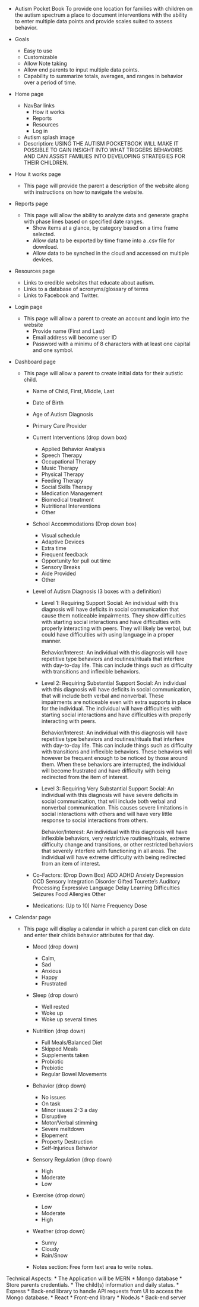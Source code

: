 * Autism Pocket Book
  To provide one location for families with children on the autism spectrum a place to document interventions with the ability to enter multiple data points and provide scales suited to assess behavior.

* Goals
  * Easy to use
  * Customizable
  * Allow Note taking
  * Allow end parents to input multiple data points.
  * Capability to summarize totals, averages, and ranges in behavior over a period of time.

* Home page
    * NavBar links
      * How it works
      * Reports
      * Resources
      * Log in
    * Autism splash image
    * Description:
      USING THE AUTISM POCKETBOOK WILL MAKE IT POSSIBLE TO GAIN INSIGHT INTO WHAT TRIGGERS BEHAVOIRS AND CAN ASSIST FAMILIES INTO DEVELOPING STRATEGIES FOR THEIR CHILDREN.

* How it works page
    * This page will provide the parent a description of the website along with instructions on
      how to navigate the website.

* Reports page
    * This page will allow the ability to analyze data and generate graphs with phase
      lines based on specified date ranges.
        * Show items at a glance, by category based on a time frame selected.
        * Allow data to be exported by time frame into a .csv file for download.
        * Allow data to be synched in the cloud and accessed on multiple devices.

* Resources page
    * Links to credible websites that educate about autism.
    * Links to a database of acronyms/glossary of terms
    * Links to Facebook and Twitter.

* Login page
    * This page will allow a parent to create an account and login into the website
        * Provide name (First and Last)
        * Email address will become user ID
        * Password with a minimu of 8 characters with at least one capital and one symbol.

* Dashboard page
    * This page will allow a parent to create initial data for their autistic child.
        * Name of Child, First, Middle, Last
        * Date of Birth
        * Age of Autism Diagnosis
        * Primary Care Provider
        * Current Interventions (drop down box)
            * Applied Behavior Analysis
            * Speech Therapy
            * Occupational Therapy
            * Music Therapy
            * Physical Therapy
            * Feeding Therapy
            * Social Skills Therapy
            * Medication Management
            * Biomedical treatment
            * Nutritional Interventions
            * Other
        * School Accommodations (Drop down box)
            * Visual schedule
            * Adaptive Devices
            * Extra time
            * Frequent feedback
            * Opportunity for pull out time
            * Sensory Breaks
            * Aide Provided
            * Other
        * Level of Autism Diagnosis (3 boxes with a definition)
            * Level 1: Requiring Support
                Social: An individual with this diagnosis will have deficits in social communication that cause them noticeable impairments.  They show difficulties with starting social interactions and have difficulties with properly interacting with peers.   They will likely be verbal, but could have difficulties with using language in a proper manner.

                Behavior/Interest:  An individual with this diagnosis will have repetitive type behaviors and routines/rituals that interfere with day-to-day life.  This can include things such as difficulty with transitions and inflexible behaviors.

            * Level 2: Requiring Substantial Support
                Social: An individual with this diagnosis will have deficits in social communication, that will include both verbal and nonverbal.  These impairments are noticeable even with extra supports in place for the individual.  The individual will have difficulties with starting social interactions and have difficulties with properly interacting with peers.

                Behavior/Interest:  An individual with this diagnosis will have repetitive type behaviors and routines/rituals that interfere with day-to-day life.  This can include things such as difficulty with transitions and inflexible behaviors.  These behaviors will however be frequent enough to be noticed by those around them.  When these behaviors are interrupted, the individual will become frustrated and have difficulty with being redirected from the item of interest.

            * Level 3: Requiring Very Substantial Support
                Social: An individual with this diagnosis will have severe deficits in social communication, that will include both verbal and nonverbal communication.  This causes severe limitations in social interactions with others and will have very little response to social interactions from others.

                Behavior/Interest:  An individual with this diagnosis will have inflexible behaviors, very restrictive routines/rituals, extreme difficulty change and transitions, or other restricted behaviors that severely interfere with functioning in all areas. The individual will have extreme difficulty with being redirected from an item of interest.

        * Co-Factors: (Drop Down Box)
            ADD
            ADHD
            Anxiety
            Depression
            OCD
            Sensory Integration Disorder
            Gifted
            Tourette’s
            Auditory Processing
            Expressive Language Delay
            Learning Difficulties
            Seizures
            Food Allergies
            Other
            
        * Medications: (Up to 10)
            Name
            Frequency
            Dose

* Calendar page
    * This page will display a calendar in which a parent can click on date and enter
      their childs behavior attributes for that day. 

        * Mood (drop down)
            * Calm,
            * Sad
            * Anxious
            * Happy
            * Frustrated

        * Sleep (drop down)
            * Well rested
            * Woke up 
            * Woke up several times

        * Nutrition (drop down)
            * Full Meals/Balanced Diet
            * Skipped Meals
            * Supplements taken
            * Probiotic
            * Prebiotic
            * Regular Bowel Movements

        * Behavior (drop down)
            * No issues
            * On task
            * Minor issues 2-3 a day
            * Disruptive
            * Motor/Verbal stimming
            * Severe meltdown
            * Elopement
            * Property Destruction
            * Self-Injurious Behavior

        * Sensory Regulation (drop down)
            * High
            * Moderate
            * Low

        * Exercise (drop down)
	        * Low
	        * Moderate
	        * High

        * Weather (drop down)
	        * Sunny
	        * Cloudy
	        * Rain/Snow

        * Notes section:
            Free form text area to write notes.

Technical Aspects:
    * The Application will be MERN
        * Mongo database
            * Store parents credentials.
            * The child(s) information and daily status.
        * Express
            * Back-end library to handle API requests from UI to access the Mongo database.
        * React
            * Front-end library
        * NodeJs
            * Back-end server


